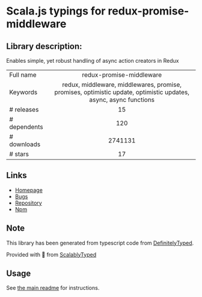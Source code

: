 
# Scala.js typings for redux-promise-middleware


## Library description:
Enables simple, yet robust handling of async action creators in Redux

|                    |                 |
| ------------------ | :-------------: |
| Full name          | redux-promise-middleware |
| Keywords           | redux, middleware, middlewares, promise, promises, optimistic update, optimistic updates, async, async functions |
| # releases         | 15 |
| # dependents       | 120 |
| # downloads        | 2741131 |
| # stars            | 17 |

## Links
- [Homepage](https://github.com/pburtchaell/redux-promise-middleware)
- [Bugs](https://github.com/pburtchaell/redux-promise-middleware/issues)
- [Repository](https://github.com/pburtchaell/redux-promise-middleware)
- [Npm](https://www.npmjs.com/package/redux-promise-middleware)
    


## Note
This library has been generated from typescript code from [DefinitelyTyped](https://definitelytyped.org).

Provided with :purple_heart: from [ScalablyTyped](https://github.com/oyvindberg/ScalablyTyped)

## Usage
See [the main readme](../../readme.md) for instructions.


